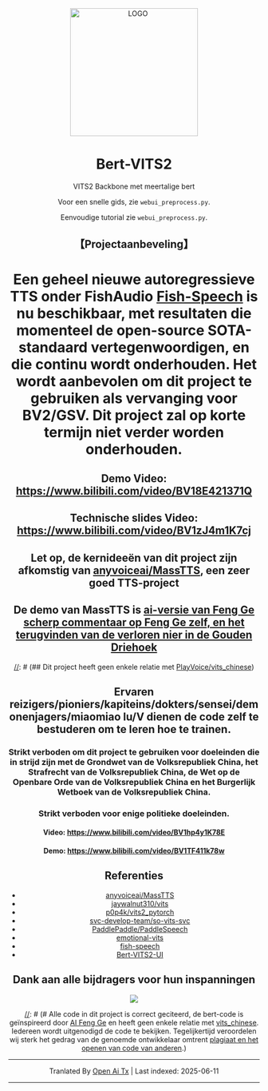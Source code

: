 <div align="center">

<img alt="LOGO" src="https://raw.githubusercontent.com/fishaudio/Bert-VITS2/master/avatars.githubusercontent.com/u/122017386" width="256" height="256" />

# Bert-VITS2

VITS2 Backbone met meertalige bert

Voor een snelle gids, zie `webui_preprocess.py`.

Eenvoudige tutorial zie `webui_preprocess.py`.

## 【Projectaanbeveling】
# Een geheel nieuwe autoregressieve TTS onder FishAudio [Fish-Speech](https://github.com/fishaudio/fish-speech) is nu beschikbaar, met resultaten die momenteel de open-source SOTA-standaard vertegenwoordigen, en die continu wordt onderhouden. Het wordt aanbevolen om dit project te gebruiken als vervanging voor BV2/GSV. Dit project zal op korte termijn niet verder worden onderhouden.
## Demo Video: https://www.bilibili.com/video/BV18E421371Q
## Technische slides Video: https://www.bilibili.com/video/BV1zJ4m1K7cj
## Let op, de kernideeën van dit project zijn afkomstig van [anyvoiceai/MassTTS](https://github.com/anyvoiceai/MassTTS), een zeer goed TTS-project
## De demo van MassTTS is [ai-versie van Feng Ge scherp commentaar op Feng Ge zelf, en het terugvinden van de verloren nier in de Gouden Driehoek](https://www.bilibili.com/video/BV1w24y1c7z9)

[//]: # (## Dit project heeft geen enkele relatie met [PlayVoice/vits_chinese](https://github.com/PlayVoice/vits_chinese))

[//]: # ()
[//]: # (Deze repository is ontstaan nadat een vriend een video van AI Feng Ge deelde, ik was onder de indruk van het effect. Na zelf MassTTS te hebben geprobeerd ontdekte ik dat fs een zekere achterstand heeft in geluidskwaliteit vergeleken met vits, en dat de training pipeline complexer is dan die van vits. Daarom heb ik volgens die aanpak bert geïntegreerd.)

## Ervaren reizigers/pioniers/kapiteins/dokters/sensei/demonenjagers/miaomiao lu/V dienen de code zelf te bestuderen om te leren hoe te trainen.

### Strikt verboden om dit project te gebruiken voor doeleinden die in strijd zijn met de Grondwet van de Volksrepubliek China, het Strafrecht van de Volksrepubliek China, de Wet op de Openbare Orde van de Volksrepubliek China en het Burgerlijk Wetboek van de Volksrepubliek China.
### Strikt verboden voor enige politieke doeleinden.
#### Video: https://www.bilibili.com/video/BV1hp4y1K78E
#### Demo: https://www.bilibili.com/video/BV1TF411k78w
## Referenties
+ [anyvoiceai/MassTTS](https://github.com/anyvoiceai/MassTTS)
+ [jaywalnut310/vits](https://github.com/jaywalnut310/vits)
+ [p0p4k/vits2_pytorch](https://github.com/p0p4k/vits2_pytorch)
+ [svc-develop-team/so-vits-svc](https://github.com/svc-develop-team/so-vits-svc)
+ [PaddlePaddle/PaddleSpeech](https://github.com/PaddlePaddle/PaddleSpeech)
+ [emotional-vits](https://github.com/innnky/emotional-vits)
+ [fish-speech](https://github.com/fishaudio/fish-speech)
+ [Bert-VITS2-UI](https://github.com/jiangyuxiaoxiao/Bert-VITS2-UI)
## Dank aan alle bijdragers voor hun inspanningen
<a href="https://github.com/fishaudio/Bert-VITS2/graphs/contributors" target="_blank">
  <img src="https://contrib.rocks/image?repo=fishaudio/Bert-VITS2"/>
</a>

[//]: # (# Alle code in dit project is correct geciteerd, de bert-code is geïnspireerd door [AI Feng Ge](https://www.bilibili.com/video/BV1w24y1c7z9) en heeft geen enkele relatie met [vits_chinese](https://github.com/PlayVoice/vits_chinese). Iedereen wordt uitgenodigd de code te bekijken. Tegelijkertijd veroordelen wij sterk het gedrag van de genoemde ontwikkelaar omtrent [plagiaat en het openen van code van anderen](https://www.bilibili.com/read/cv27101514/).)

---

Tranlated By [Open Ai Tx](https://github.com/OpenAiTx/OpenAiTx) | Last indexed: 2025-06-11

---